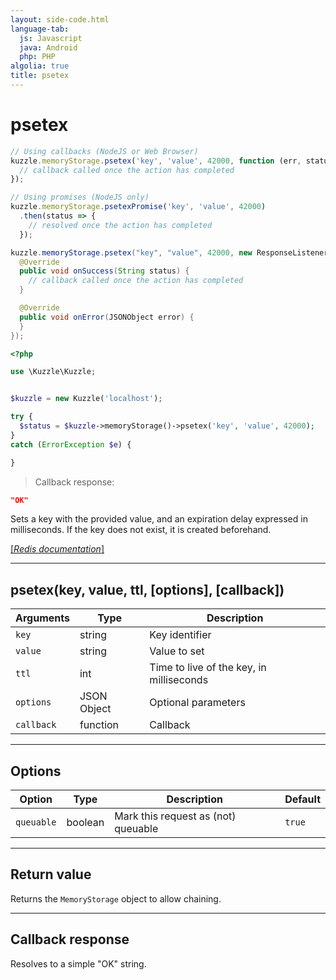 ```yaml
---
layout: side-code.html
language-tab:
  js: Javascript
  java: Android
  php: PHP
algolia: true
title: psetex
---
```


# psetex

```js
// Using callbacks (NodeJS or Web Browser)
kuzzle.memoryStorage.psetex('key', 'value', 42000, function (err, status) {
  // callback called once the action has completed
});

// Using promises (NodeJS only)
kuzzle.memoryStorage.psetexPromise('key', 'value', 42000)
  .then(status => {
    // resolved once the action has completed
  });
```

```java
kuzzle.memoryStorage.psetex("key", "value", 42000, new ResponseListener<String>() {
  @Override
  public void onSuccess(String status) {
    // callback called once the action has completed
  }

  @Override
  public void onError(JSONObject error) {
  }
});
```

```php
<?php

use \Kuzzle\Kuzzle;


$kuzzle = new Kuzzle('localhost');

try {
  $status = $kuzzle->memoryStorage()->psetex('key', 'value', 42000);
}
catch (ErrorException $e) {

}
```

> Callback response:

```json
"OK"
```

Sets a key with the provided value, and an expiration delay expressed in milliseconds. If the key does not exist, it is created beforehand.

[[_Redis documentation_]](https://redis.io/commands/psetex)

---

## psetex(key, value, ttl, [options], [callback])

| Arguments | Type | Description |
|---------------|---------|----------------------------------------|
| `key` | string | Key identifier |
| `value` | string | Value to set |
| `ttl` | int | Time to live of the key, in milliseconds |
| `options` | JSON Object | Optional parameters |
| `callback` | function | Callback |

---

## Options

| Option | Type | Description | Default |
|---------------|---------|----------------------------------------|---------|
| `queuable` | boolean | Mark this request as (not) queuable | ``true`` |


---

## Return value

Returns the `MemoryStorage` object to allow chaining.

---

## Callback response

Resolves to a simple "OK" string.
